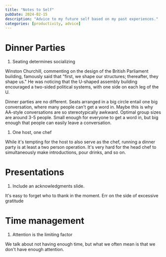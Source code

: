 ```yaml
---
title: "Notes to Self"
pubDate: 2024-02-15
description: "Advice to my future self based on my past experiences."
categories: [productivity, advice]
---
```


# Dinner Parties

1. Seating determines socializing

Winston Churchill, commenting on the design of the British Parliament building, famously said that "first, we shape our structures; thereafter, they shape us." He was noticing that the U-shaped assembly building encouraged a two-sided political systems, with one side on each leg of the U. 

Dinner parties are no different. Seats arranged in a big circle entail one big conversation, where many people can't get a word in. Maybe this is why AA-style conversations are so stereotypically awkward. Optimal group sizes are around 3-5 people. Small enough for everyone to get a word in, but big enough that people can easily leave a conversation. 

1. One host, one chef

While it's tempting for the host to also serve as the chef, running a dinner party is at least a two person operation. It's very hard for the head chef to simultaneously make introductions, pour drinks, and so on.

# Presentations

1. Include an acknowledgments slide. 

It's easy to forget who to thank in the moment. Err on the side of excessive gratitude

# Time management

1. Attention is the limiting factor

We talk about not having enough time, but what we often mean is that we don't have enough attention. 